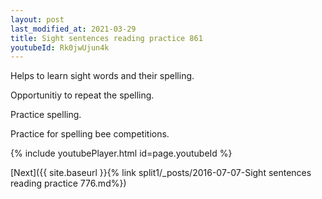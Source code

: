 ```yaml
---
layout: post
last_modified_at: 2021-03-29
title: Sight sentences reading practice 861
youtubeId: Rk0jwUjun4k
---
```

 
 
Helps to learn sight words and their spelling.

Opportunitiy to repeat the spelling. 

Practice spelling. 
 
Practice for spelling bee competitions. 
 
{% include youtubePlayer.html id=page.youtubeId %}
 
 

[Next]({{ site.baseurl }}{% link  split1/_posts/2016-07-07-Sight sentences reading practice 776.md%})
 
